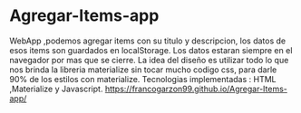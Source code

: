 # Agregar-Items-app
WebApp ,podemos agregar items con su titulo y descripcion, los datos de esos items son guardados en localStorage.
Los datos estaran siempre en el navegador por mas que se cierre.
La idea del diseño es utilizar todo lo que nos brinda la libreria materialize sin tocar mucho codigo css, para darle 90% de los estilos con materialize.
Tecnologias implementadas : HTML ,Materialize y Javascript.
https://francogarzon99.github.io/Agregar-Items-app/
